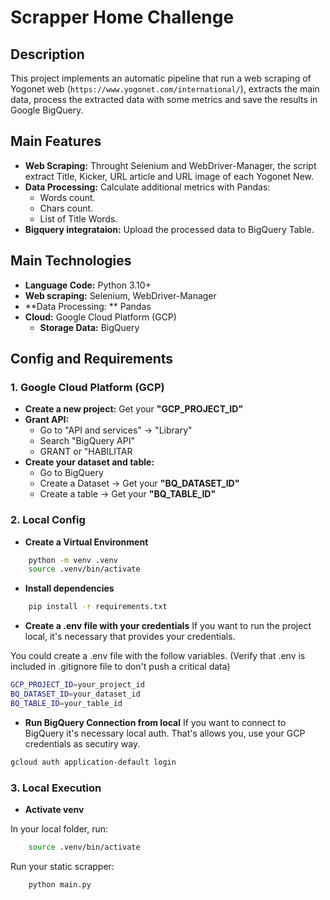 # Scrapper Home Challenge

## Description

This project implements an automatic pipeline that run a web scraping of Yogonet web (`https://www.yogonet.com/international/`), extracts the main data, process the extracted data with some metrics and save the results in Google BigQuery. 

## Main Features

* **Web Scraping:** Throught Selenium and WebDriver-Manager, the script extract Title, Kicker, URL article and URL image of each Yogonet New.
* **Data Processing:** Calculate additional metrics with Pandas:
  * Words count.
  * Chars count.
  * List of Title Words.
* **Bigquery integrataion:** Upload the processed data to BigQuery Table.

## Main Technologies

* **Language Code:** Python 3.10+
* **Web scraping:** Selenium, WebDriver-Manager
* **Data Processing: ** Pandas
* **Cloud:** Google Cloud Platform (GCP)
  * **Storage Data:** BigQuery


## Config and Requirements

### 1. Google Cloud Platform (GCP)

* **Create a new project:** Get your **"GCP_PROJECT_ID"**
* **Grant API:** 
  * Go to "API and services" -> "Library"
  * Search "BigQuery API"
  * GRANT or "HABILITAR
* **Create your dataset and table:**
  * Go to BigQuery
  * Create a Dataset -> Get your **"BQ_DATASET_ID"**
  * Create a table -> Get your **"BQ_TABLE_ID"**

### 2. Local Config
* **Create a Virtual Environment**

```bash
    python -m venv .venv
    source .venv/bin/activate
```

* **Install dependencies**

```bash
    pip install -r requirements.txt
```

* **Create a .env file with your credentials**
If you want to run the project local, it's necessary that provides your credentials.

You could create a .env file with the follow variables. (Verify that .env is included in .gitignore file to don't push a critical data)
```bash
GCP_PROJECT_ID=your_project_id
BQ_DATASET_ID=your_dataset_id
BQ_TABLE_ID=your_table_id
```

* **Run BigQuery Connection from local**
If you want to connect to BigQuery it's necessary local auth. That's allows you, use your GCP credentials as secutiry way.

```bash
gcloud auth application-default login
```

### 3. Local Execution

* **Activate venv**

In your local folder, run:
```bash
    source .venv/bin/activate
```

Run your static scrapper:
```bash
    python main.py
```